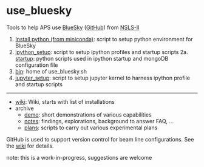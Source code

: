 # use_bluesky
Tools to help APS use [BlueSky](http://nsls-ii.github.io/bluesky) ([GitHub](https://github.com/NSLS-II/bluesky)) from [NSLS-II](http://nsls-ii.github.io)

1. [Install python (from miniconda)](python_installation): script to setup python environment for BlueSky
2. [ipython_setup](ipython_setup/README.md): script to setup ipython profiles and startup scripts
2a. [startup](ipython_setup/startup/README.md): python scripts used in ipython startup and mongoDB configuration file
3. [bin](bin/README.md): home of use_bluesky.sh
4. [jupyter_setup](jupyter_setup/README.md): script to setup jupyter kernel to harness ipython profile and startup scripts

------------

* [wiki](https://github.com/BCDA-APS/use_bluesky/wiki): Wiki, starts with list of installations
* archive
  * [demo](archive/demos/README.md): short demonstrations of various capabilities
  * [notes](archive/notes/README.md): findings, explorations, background to answer FAQ, ...
  * [plans](archive/plans/README.md): scripts to carry out various experimental plans 

GitHub is used to support version control for beam line configurations.
See the [wiki](https://github.com/BCDA-APS/use_bluesky/wiki) for details.

note: this is a work-in-progress, suggestions are welcome
